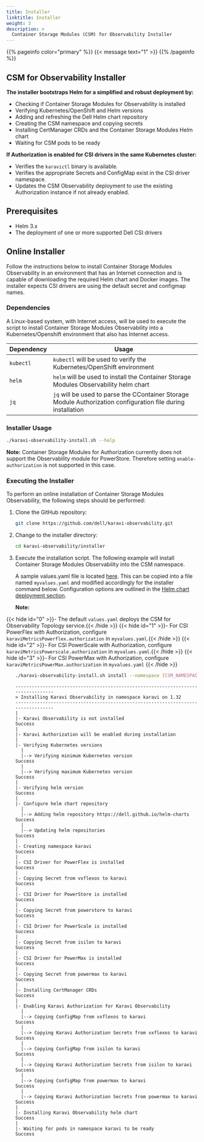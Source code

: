 ```yaml
---
title: Installer
linktitle: Installer
weight: 3
description: >
  Container Storage Modules (CSM) for Observability Installer
---
```

{{% pageinfo color="primary" %}}
{{< message text="1" >}}
{{% /pageinfo %}}
<!--
Copyright (c) 2020-2024 Dell Inc., or its subsidiaries. All Rights Reserved.

Licensed under the Apache License, Version 2.0 (the "License");
you may not use this file except in compliance with the License.
You may obtain a copy of the License at

    http://www.apache.org/licenses/LICENSE-2.0
-->

## CSM for Observability Installer 

**The installer bootstraps Helm for a simplified and robust deployment by:**
- Checking if Container Storage Modules for Observability is installed
- Verifying Kubernetes/OpenShift and Helm versions
- Adding and refreshing the Dell Helm chart repository
- Creating the CSM namespace and copying secrets
- Installing CertManager CRDs and the Container Storage Modules Helm chart
- Waiting for CSM pods to be ready

**If Authorization is enabled for CSI drivers in the same Kubernetes cluster:**
- Verifies the `karavictl` binary is available.
- Verifies the appropriate Secrets and ConfigMap exist in the CSI driver namespace.
- Updates the CSM Observability deployment to use the existing Authorization instance if not already enabled.

## Prerequisites

- Helm 3.x
- The deployment of one or more supported Dell CSI drivers

## Online Installer

Follow the instructions below to install Container Storage Modules Observability in an environment that has an Internet connection and is capable of downloading the required Helm chart and Docker images.
The installer expects CSI drivers are using the default secret and configmap names.

### Dependencies

A Linux-based system, with Internet access, will be used to execute the script to install Container Storage Modules Observability into a Kubernetes/Openshift environment that also has Internet access.

| Dependency            | Usage |
| --------------------- | ----- |
| `kubectl`   | `kubectl` will be used to verify the Kubernetes/OpenShift environment|
| `helm`   | `helm` will be used to install the Container Storage Modules Observability helm chart|
| `jq`     | `jq` will be used to parse the CContainer Storage Module Authorization configuration file during installation|


### Installer Usage
```bash
./karavi-observability-install.sh --help
```

__Note:__ Container Storage Modules for Authorization currently does not support the Observability module for PowerStore. Therefore setting `enable-authorization` is not supported in this case.

### Executing the Installer

To perform an online installation of Container Storage Modules Observability, the following steps should be performed:

1. Clone the GitHub repository:
    ```bash
    git clone https://github.com/dell/karavi-observability.git
    ```

2. Change to the installer directory:
    ```bash
    cd karavi-observability/installer
    ```

3. Execute the installation script.
    The following example will install Container Storage Modules Observability into the CSM namespace.

    A sample values.yaml file is located [here](https://github.com/dell/helm-charts/blob/main/charts/karavi-observability/values.yaml). This can be copied into a file named `myvalues.yaml` and modified accordingly for the installer command below. Configuration options are outlined in the [Helm chart deployment section](../observability#configuration).

    __Note:__

 {{< hide id="0" >}}- The default `values.yaml` deploys the CSM for Observability Topology service.{{< /hide >}}
 {{< hide id="1" >}}- For CSI PowerFlex with Authorization, configure `karaviMetricsPowerflex.authorization` in `myvalues.yaml`.{{< /hide >}}
 {{< hide id="2" >}}- For CSI PowerScale with Authorization, configure `karaviMetricsPowerscale.authorization` in `myvalues.yaml`.{{< /hide >}}
 {{< hide id="3" >}}- For CSI PowerMax with Authorization, configure `karaviMetricsPowerMax.authorization` in `myvalues.yaml` {{< /hide >}}

<ul>
 
 ```bash
 ./karavi-observability-install.sh install --namespace [CSM_NAMESPACE] --values myvalues.yaml
 ```

 ```terminal
 ---------------------------------------------------------------------------------
 > Installing Karavi Observability in namespace karavi on 1.32
 ---------------------------------------------------------------------------------
 |
 |- Karavi Observability is not installed                            Success
 |
 |- Karavi Authorization will be enabled during installation
 |
 |- Verifying Kubernetes versions
   |
   |--> Verifying minimum Kubernetes version                         Success
   |
   |--> Verifying maximum Kubernetes version                         Success
 |
 |- Verifying helm version                                           Success
 |
 |- Configure helm chart repository
   |
   |--> Adding helm repository https://dell.github.io/helm-charts    Success
   |
   |--> Updating helm repositories                                   Success
 |
 |- Creating namespace karavi                                        Success
 |
 |- CSI Driver for PowerFlex is installed                            Success
 |
 |- Copying Secret from vxflexos to karavi                           Success
 |
 |- CSI Driver for PowerStore is installed                           Success
 |
 |- Copying Secret from powerstore to karavi                         Success
 |
 |- CSI Driver for PowerScale is installed                           Success
 |
 |- Copying Secret from isilon to karavi                             Success
 |
 |- CSI Driver for PowerMax is installed                             Success
 |
 |- Copying Secret from powermax to karavi                           Success
 |
 |- Installing CertManager CRDs                                      Success
 |
 |- Enabling Karavi Authorization for Karavi Observability
   |
   |--> Copying ConfigMap from vxflexos to karavi                    Success
   |
   |--> Copying Karavi Authorization Secrets from vxflexos to karavi Success
   |
   |--> Copying ConfigMap from isilon to karavi                      Success
   |
   |--> Copying Karavi Authorization Secrets from isilon to karavi   Success
   |
   |--> Copying ConfigMap from powermax to karavi                    Success
   |
   |--> Copying Karavi Authorization Secrets from powermax to karavi Success
 |
 |- Installing Karavi Observability helm chart                       Success
 |
 |- Waiting for pods in namespace karavi to be ready                 Success
 ``` 

</ul>
